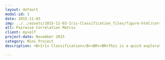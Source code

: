 ```yaml
---
layout: default
modal-id: 1
date: 2015-11-03
img: ../../assets/2015-11-03-Iris-Classification_files/figure-html/corr-1.png
alt: Pairwise Correlation Matrix
client: myself
project-date: November 2015
category: Mini Project
description: <B>Iris Classification</B><BR><BR>This is a quick exploration of simple classification using caret with Edgar Andersons famous Iris data set.<BR><BR>The goal of the project is to utilise caret alongside a variety of machine learning algorithms to correctly classify irises into their species group whilst casually comparing the different algorithms.<br><br>View project <a href="../assets/2015-11-03-Iris-Classification" target="_blank">here</a>.

---
```

